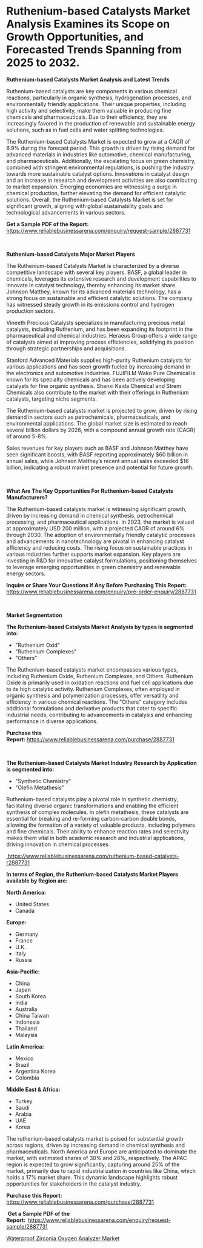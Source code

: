 <p><h1>Ruthenium-based Catalysts Market Analysis Examines its Scope on Growth Opportunities, and Forecasted Trends Spanning from 2025 to 2032.</h1></p><p><strong>Ruthenium-based Catalysts Market Analysis and Latest Trends</strong></p>
<p><p>Ruthenium-based catalysts are key components in various chemical reactions, particularly in organic synthesis, hydrogenation processes, and environmentally friendly applications. Their unique properties, including high activity and selectivity, make them valuable in producing fine chemicals and pharmaceuticals. Due to their efficiency, they are increasingly favored in the production of renewable and sustainable energy solutions, such as in fuel cells and water splitting technologies.</p><p>The Ruthenium-based Catalysts Market is expected to grow at a CAGR of 6.9% during the forecast period. This growth is driven by rising demand for advanced materials in industries like automotive, chemical manufacturing, and pharmaceuticals. Additionally, the escalating focus on green chemistry, combined with stringent environmental regulations, is pushing the industry towards more sustainable catalyst options. Innovations in catalyst design and an increase in research and development activities are also contributing to market expansion. Emerging economies are witnessing a surge in chemical production, further elevating the demand for efficient catalytic solutions. Overall, the Ruthenium-based Catalysts Market is set for significant growth, aligning with global sustainability goals and technological advancements in various sectors.</p></p>
<p><strong>Get a Sample PDF of the Report:&nbsp;</strong> <a href="https://www.reliablebusinessarena.com/enquiry/request-sample/2887731?utm_campaign=2187&utm_medium=2&utm_source=Github&utm_content=ia&utm_term=14032025&utm_id=ruthenium-based-catalysts">https://www.reliablebusinessarena.com/enquiry/request-sample/2887731</a></p>
<p>&nbsp;</p>
<p><strong>Ruthenium-based Catalysts Major Market Players</strong></p>
<p><p>The Ruthenium-based Catalysts Market is characterized by a diverse competitive landscape with several key players. BASF, a global leader in chemicals, leverages its extensive research and development capabilities to innovate in catalyst technology, thereby enhancing its market share. Johnson Matthey, known for its advanced materials technology, has a strong focus on sustainable and efficient catalytic solutions. The company has witnessed steady growth in its emissions control and hydrogen production sectors.</p><p>Vineeth Precious Catalysts specializes in manufacturing precious metal catalysts, including Ruthenium, and has been expanding its footprint in the pharmaceutical and chemical industries. Heraeus Group offers a wide range of catalysts aimed at improving process efficiencies, solidifying its position through strategic partnerships and acquisitions.</p><p>Stanford Advanced Materials supplies high-purity Ruthenium catalysts for various applications and has seen growth fueled by increasing demand in the electronics and automotive industries. FUJIFILM Wako Pure Chemical is known for its specialty chemicals and has been actively developing catalysts for fine organic synthesis. Shanxi Kaida Chemical and Strem Chemicals also contribute to the market with their offerings in Ruthenium catalysts, targeting niche segments.</p><p>The Ruthenium-based catalysts market is projected to grow, driven by rising demand in sectors such as petrochemicals, pharmaceuticals, and environmental applications. The global market size is estimated to reach several billion dollars by 2026, with a compound annual growth rate (CAGR) of around 5-8%.</p><p>Sales revenues for key players such as BASF and Johnson Matthey have seen significant boosts, with BASF reporting approximately $60 billion in annual sales, while Johnson Matthey’s recent annual sales exceeded $16 billion, indicating a robust market presence and potential for future growth.</p></p>
<p>&nbsp;</p>
<p><strong>What Are The Key Opportunities For Ruthenium-based Catalysts Manufacturers?</strong></p>
<p><p>The Ruthenium-based catalysts market is witnessing significant growth, driven by increasing demand in chemical synthesis, petrochemical processing, and pharmaceutical applications. In 2023, the market is valued at approximately USD 200 million, with a projected CAGR of around 6% through 2030. The adoption of environmentally friendly catalytic processes and advancements in nanotechnology are pivotal in enhancing catalyst efficiency and reducing costs. The rising focus on sustainable practices in various industries further supports market expansion. Key players are investing in R&D for innovative catalyst formulations, positioning themselves to leverage emerging opportunities in green chemistry and renewable energy sectors.</p></p>
<p><strong>Inquire or Share Your Questions If Any Before Purchasing This Report:</strong> <a href="https://www.reliablebusinessarena.com/enquiry/pre-order-enquiry/2887731?utm_campaign=2187&utm_medium=2&utm_source=Github&utm_content=ia&utm_term=14032025&utm_id=ruthenium-based-catalysts">https://www.reliablebusinessarena.com/enquiry/pre-order-enquiry/2887731</a></p>
<p>&nbsp;</p>
<p><strong>Market Segmentation</strong></p>
<p><strong>The Ruthenium-based Catalysts Market Analysis by types is segmented into:</strong></p>
<p><ul><li>"Ruthenium Oxid"</li><li>"Ruthenium Complexes"</li><li>"Others"</li></ul></p>
<p><p>The Ruthenium-based catalysts market encompasses various types, including Ruthenium Oxide, Ruthenium Complexes, and Others. Ruthenium Oxide is primarily used in oxidation reactions and fuel cell applications due to its high catalytic activity. Ruthenium Complexes, often employed in organic synthesis and polymerization processes, offer versatility and efficiency in various chemical reactions. The "Others" category includes additional formulations and derivative products that cater to specific industrial needs, contributing to advancements in catalysis and enhancing performance in diverse applications.</p></p>
<p><strong>Purchase this Report:&nbsp;</strong><a href="https://www.reliablebusinessarena.com/purchase/2887731?utm_campaign=2187&utm_medium=2&utm_source=Github&utm_content=ia&utm_term=14032025&utm_id=ruthenium-based-catalysts">https://www.reliablebusinessarena.com/purchase/2887731</a></p>
<p>&nbsp;</p>
<p><strong>The Ruthenium-based Catalysts Market Industry Research by Application is segmented into:</strong></p>
<p><ul><li>"Synthetic Chemistry"</li><li>"Olefin Metathesis"</li></ul></p>
<p><p>Ruthenium-based catalysts play a pivotal role in synthetic chemistry, facilitating diverse organic transformations and enabling the efficient synthesis of complex molecules. In olefin metathesis, these catalysts are essential for breaking and re-forming carbon-carbon double bonds, allowing the formation of a variety of valuable products, including polymers and fine chemicals. Their ability to enhance reaction rates and selectivity makes them vital in both academic research and industrial applications, driving innovation in chemical processes.</p></p>
<p><a href="https://www.reliablebusinessarena.com/ruthenium-based-catalysts-r2887731?utm_campaign=2187&utm_medium=2&utm_source=Github&utm_content=ia&utm_term=14032025&utm_id=ruthenium-based-catalysts">&nbsp;https://www.reliablebusinessarena.com/ruthenium-based-catalysts-r2887731</a></p>
<p><strong>In terms of Region, the Ruthenium-based Catalysts Market Players available by Region are:</strong></p>
<p>
    <p> <strong> North America: </strong>
        <ul>
            <li>United States</li>
            <li>Canada</li>
        </ul>
        </p> 
    <p> <strong> Europe: </strong>
        <ul>
            <li>Germany</li>
            <li>France</li>
            <li>U.K.</li>
            <li>Italy</li>
            <li>Russia</li>
        </ul>
        </p> 
    <p> <strong> Asia-Pacific: </strong>
        <ul>
            <li>China</li>
            <li>Japan</li>
            <li>South Korea</li>
            <li>India</li>
            <li>Australia</li>
            <li>China Taiwan</li>
            <li>Indonesia</li>
            <li>Thailand</li>
            <li>Malaysia</li>
        </ul>
        </p> 
    <p> <strong> Latin America: </strong>
        <ul>
            <li>Mexico</li>
            <li>Brazil</li>
            <li>Argentina Korea</li>
            <li>Colombia</li>
        </ul>
        </p> 
    <p> <strong> Middle East & Africa: </strong>
        <ul>
            <li>Turkey</li>
            <li>Saudi</li>
            <li>Arabia</li>
            <li>UAE</li>
            <li>Korea</li>
        </ul>
    </p>
    </p>
<p><p>The ruthenium-based catalysts market is poised for substantial growth across regions, driven by increasing demand in chemical synthesis and pharmaceuticals. North America and Europe are anticipated to dominate the market, with estimated shares of 30% and 28%, respectively. The APAC region is expected to grow significantly, capturing around 25% of the market, primarily due to rapid industrialization in countries like China, which holds a 17% market share. This dynamic landscape highlights robust opportunities for stakeholders in the catalyst industry.</p></p>
<p><strong>Purchase this Report: </strong><a href="https://www.reliablebusinessarena.com/purchase/2887731?utm_campaign=2187&utm_medium=2&utm_source=Github&utm_content=ia&utm_term=14032025&utm_id=ruthenium-based-catalysts">https://www.reliablebusinessarena.com/purchase/2887731</a></p>
<p>&nbsp;<strong>Get a Sample PDF of the Report:&nbsp;&nbsp;</strong><a href="https://www.reliablebusinessarena.com/enquiry/request-sample/2887731?utm_campaign=2187&utm_medium=2&utm_source=Github&utm_content=ia&utm_term=14032025&utm_id=ruthenium-based-catalysts">https://www.reliablebusinessarena.com/enquiry/request-sample/2887731</a></p>
<p><strong></strong></p>
<p><p><a href="https://github.com/mauripalmi/Market-Research-Report-List-6/blob/main/waterproof-zirconia-oxygen-analyzer-market.md?utm_campaign=2187&utm_medium=2&utm_source=Github&utm_content=ia&utm_term=14032025&utm_id=ruthenium-based-catalysts">Waterproof Zirconia Oxygen Analyzer Market</a></p></p>